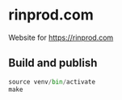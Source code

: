 # rinprod.com

Website for https://rinprod.com

## Build and publish

```python
source venv/bin/activate
make
```

